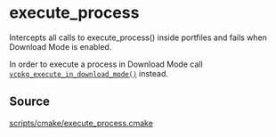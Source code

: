 # execute_process

Intercepts all calls to execute_process() inside portfiles and fails when Download Mode
is enabled.

In order to execute a process in Download Mode call [`vcpkg_execute_in_download_mode()`](../vcpkg_execute_in_download_mode.md) instead.

## Source
[scripts/cmake/execute\_process.cmake](https://github.com/Microsoft/vcpkg/blob/master/scripts/cmake/execute_process.cmake)
